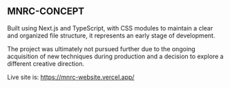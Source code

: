 ## MNRC-CONCEPT

Built using Next.js and TypeScript, with CSS modules to maintain a clear and organized file structure, it represents an early stage of development.

The project was ultimately not pursued further due to the ongoing acquisition of new techniques during production and a decision to explore a different creative direction.

Live site is: https://mnrc-website.vercel.app/

